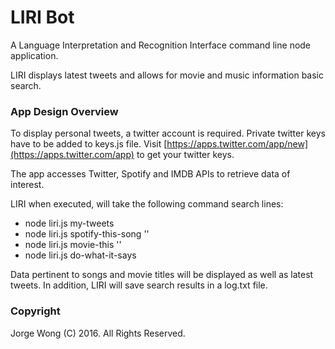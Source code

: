 # LIRI Bot

A Language Interpretation and Recognition Interface command line node application.

LIRI displays latest tweets and allows for movie and music information basic search.

### App Design Overview

To display personal tweets, a twitter account is required. Private twitter keys have to be added to keys.js file. Visit [https://apps.twitter.com/app/new](https://apps.twitter.com/app) to get your twitter keys.

The app accesses Twitter, Spotify and IMDB APIs to retrieve data of interest.

LIRI when executed, will take the following command search lines:

* node liri.js my-tweets
* node liri.js spotify-this-song '<song name here>'
* node liri.js movie-this  '<movie name here>'
* node liri.js do-what-it-says

Data pertinent to songs and movie titles will be displayed as well as latest tweets. In addition, LIRI will save search results in a log.txt file.


### Copyright

Jorge Wong (C) 2016. All Rights Reserved.
